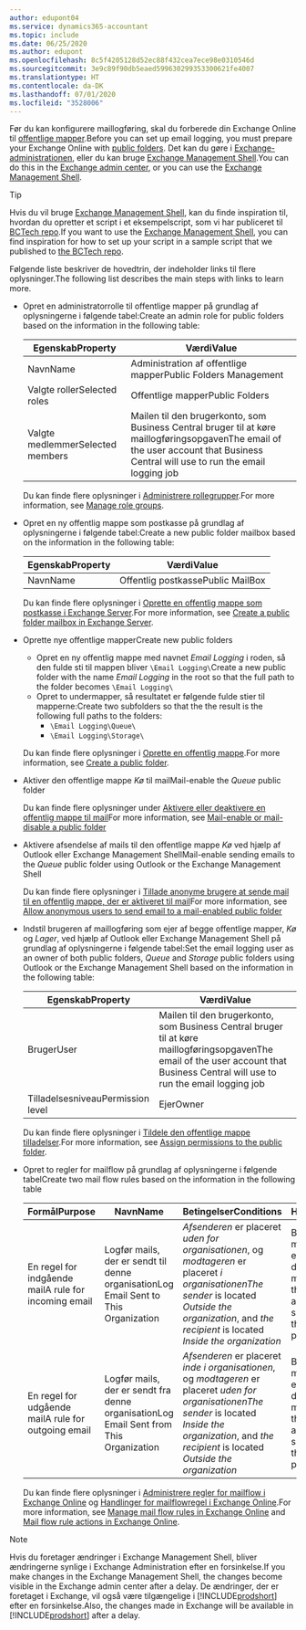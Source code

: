 ```yaml
---
author: edupont04
ms.service: dynamics365-accountant
ms.topic: include
ms.date: 06/25/2020
ms.author: edupont
ms.openlocfilehash: 8c5f4205128d52ec88f432cea7ece98e0310546d
ms.sourcegitcommit: 3e9c89f90db5eaed599630299353300621fe4007
ms.translationtype: HT
ms.contentlocale: da-DK
ms.lasthandoff: 07/01/2020
ms.locfileid: "3528006"
---
```

<span data-ttu-id="15514-101">Før du kan konfigurere maillogføring, skal du forberede din Exchange Online til [offentlige mapper](/exchange/collaboration/public-folders/public-folders?view=exchserver-2019).</span><span class="sxs-lookup"><span data-stu-id="15514-101">Before you can set up email logging, you must prepare your Exchange Online with [public folders](/exchange/collaboration/public-folders/public-folders?view=exchserver-2019).</span></span> <span data-ttu-id="15514-102">Det kan du gøre i [Exchange-administrationen](/Exchange/architecture/client-access/exchange-admin-center?view=exchserver-2019), eller du kan bruge [Exchange Management Shell](/powershell/exchange/exchange-management-shell?view=exchange-ps).</span><span class="sxs-lookup"><span data-stu-id="15514-102">You can do this in the [Exchange admin center](/Exchange/architecture/client-access/exchange-admin-center?view=exchserver-2019), or you can use the [Exchange Management Shell](/powershell/exchange/exchange-management-shell?view=exchange-ps).</span></span>  

> [!TIP]
> <span data-ttu-id="15514-103">Hvis du vil bruge [Exchange Management Shell](/powershell/exchange/exchange-management-shell?view=exchange-ps), kan du finde inspiration til, hvordan du opretter et script i et eksempelscript, som vi har publiceret til [BCTech repo](https://github.com/microsoft/BCTech/tree/master/samples/EmailLogging).</span><span class="sxs-lookup"><span data-stu-id="15514-103">If you want to use the [Exchange Management Shell](/powershell/exchange/exchange-management-shell?view=exchange-ps), you can find inspiration for how to set up your script in a sample script that we published to [the BCTech repo](https://github.com/microsoft/BCTech/tree/master/samples/EmailLogging).</span></span>

<span data-ttu-id="15514-104">Følgende liste beskriver de hovedtrin, der indeholder links til flere oplysninger.</span><span class="sxs-lookup"><span data-stu-id="15514-104">The following list describes the main steps with links to learn more.</span></span>  

- <span data-ttu-id="15514-105">Opret en administratorrolle til offentlige mapper på grundlag af oplysningerne i følgende tabel:</span><span class="sxs-lookup"><span data-stu-id="15514-105">Create an admin role for public folders based on the information in the following table:</span></span>

  |<span data-ttu-id="15514-106">Egenskab</span><span class="sxs-lookup"><span data-stu-id="15514-106">Property</span></span>        |<span data-ttu-id="15514-107">Værdi</span><span class="sxs-lookup"><span data-stu-id="15514-107">Value</span></span>                     |
  |----------------|--------------------------|
  |<span data-ttu-id="15514-108">Navn</span><span class="sxs-lookup"><span data-stu-id="15514-108">Name</span></span>            |<span data-ttu-id="15514-109">Administration af offentlige mapper</span><span class="sxs-lookup"><span data-stu-id="15514-109">Public Folders Management</span></span> |
  |<span data-ttu-id="15514-110">Valgte roller</span><span class="sxs-lookup"><span data-stu-id="15514-110">Selected roles</span></span>  |<span data-ttu-id="15514-111">Offentlige mapper</span><span class="sxs-lookup"><span data-stu-id="15514-111">Public Folders</span></span>            |
  |<span data-ttu-id="15514-112">Valgte medlemmer</span><span class="sxs-lookup"><span data-stu-id="15514-112">Selected members</span></span>|<span data-ttu-id="15514-113">Mailen til den brugerkonto, som Business Central bruger til at køre maillogføringsopgaven</span><span class="sxs-lookup"><span data-stu-id="15514-113">The email of the user account that Business Central will use to run the email logging job</span></span>|

  <span data-ttu-id="15514-114">Du kan finde flere oplysninger i [Administrere rollegrupper](/exchange/permissions/role-groups?view=exchserver-2019).</span><span class="sxs-lookup"><span data-stu-id="15514-114">For more information, see [Manage role groups](/exchange/permissions/role-groups?view=exchserver-2019).</span></span>

- <span data-ttu-id="15514-115">Opret en ny offentlig mappe som postkasse på grundlag af oplysningerne i følgende tabel:</span><span class="sxs-lookup"><span data-stu-id="15514-115">Create a new public folder mailbox based on the information in the following table:</span></span>

  |<span data-ttu-id="15514-116">Egenskab</span><span class="sxs-lookup"><span data-stu-id="15514-116">Property</span></span>        |<span data-ttu-id="15514-117">Værdi</span><span class="sxs-lookup"><span data-stu-id="15514-117">Value</span></span>                     |
  |----------------|--------------------------|
  |<span data-ttu-id="15514-118">Navn</span><span class="sxs-lookup"><span data-stu-id="15514-118">Name</span></span>            |<span data-ttu-id="15514-119">Offentlig postkasse</span><span class="sxs-lookup"><span data-stu-id="15514-119">Public MailBox</span></span>            |

  <span data-ttu-id="15514-120">Du kan finde flere oplysninger i [Oprette en offentlig mappe som postkasse i Exchange Server](/exchange/collaboration/public-folders/create-public-folder-mailboxes).</span><span class="sxs-lookup"><span data-stu-id="15514-120">For more information, see [Create a public folder mailbox in Exchange Server](/exchange/collaboration/public-folders/create-public-folder-mailboxes).</span></span>  

- <span data-ttu-id="15514-121">Oprette nye offentlige mapper</span><span class="sxs-lookup"><span data-stu-id="15514-121">Create new public folders</span></span>

  - <span data-ttu-id="15514-122">Opret en ny offentlig mappe med navnet *Email Logging* i roden, så den fulde sti til mappen bliver ```\Email Logging\```</span><span class="sxs-lookup"><span data-stu-id="15514-122">Create a new public folder with the name *Email Logging* in the root so that the full path to the folder becomes ```\Email Logging\```</span></span>
  - <span data-ttu-id="15514-123">Opret to undermapper, så resultatet er følgende fulde stier til mapperne:</span><span class="sxs-lookup"><span data-stu-id="15514-123">Create two subfolders so that the the result is the following full paths to the folders:</span></span>
    - ```\Email Logging\Queue\```
    - ```\Email Logging\Storage\```

  <span data-ttu-id="15514-124">Du kan finde flere oplysninger i [Oprette en offentlig mappe](/exchange/collaboration/public-folders/create-public-folders?view=exchserver-2019).</span><span class="sxs-lookup"><span data-stu-id="15514-124">For more information, see [Create a public folder](/exchange/collaboration/public-folders/create-public-folders?view=exchserver-2019).</span></span>

- <span data-ttu-id="15514-125">Aktiver den offentlige mappe *Kø* til mail</span><span class="sxs-lookup"><span data-stu-id="15514-125">Mail-enable the *Queue* public folder</span></span>

  <span data-ttu-id="15514-126">Du kan finde flere oplysninger under [Aktivere eller deaktivere en offentlig mappe til mail](/exchange/collaboration/public-folders/mail-enable-or-disable?view=exchserver-2019)</span><span class="sxs-lookup"><span data-stu-id="15514-126">For more information, see [Mail-enable or mail-disable a public folder](/exchange/collaboration/public-folders/mail-enable-or-disable?view=exchserver-2019)</span></span>

- <span data-ttu-id="15514-127">Aktivere afsendelse af mails til den offentlige mappe *Kø* ved hjælp af Outlook eller Exchange Management Shell</span><span class="sxs-lookup"><span data-stu-id="15514-127">Mail-enable sending emails to the *Queue* public folder using Outlook or the Exchange Management Shell</span></span>

  <span data-ttu-id="15514-128">Du kan finde flere oplysninger i [Tillade anonyme brugere at sende mail til en offentlig mappe, der er aktiveret til mail](/exchange/collaboration/public-folders/mail-enable-or-disable?view=exchserver-2019#allow-anonymous-users-to-send-email-to-a-mail-enabled-public-folder)</span><span class="sxs-lookup"><span data-stu-id="15514-128">For more information, see [Allow anonymous users to send email to a mail-enabled public folder](/exchange/collaboration/public-folders/mail-enable-or-disable?view=exchserver-2019#allow-anonymous-users-to-send-email-to-a-mail-enabled-public-folder)</span></span>

- <span data-ttu-id="15514-129">Indstil brugeren af maillogføring som ejer af begge offentlige mapper, *Kø* og *Lager*, ved hjælp af Outlook eller Exchange Management Shell på grundlag af oplysningerne i følgende tabel:</span><span class="sxs-lookup"><span data-stu-id="15514-129">Set the email logging user as an owner of both public folders, *Queue* and *Storage* public folders  using Outlook or the Exchange Management Shell based on the information in the following table:</span></span>

  |<span data-ttu-id="15514-130">Egenskab</span><span class="sxs-lookup"><span data-stu-id="15514-130">Property</span></span>        |<span data-ttu-id="15514-131">Værdi</span><span class="sxs-lookup"><span data-stu-id="15514-131">Value</span></span>                     |
  |----------------|--------------------------|
  |<span data-ttu-id="15514-132">Bruger</span><span class="sxs-lookup"><span data-stu-id="15514-132">User</span></span>            |<span data-ttu-id="15514-133">Mailen til den brugerkonto, som Business Central bruger til at køre maillogføringsopgaven</span><span class="sxs-lookup"><span data-stu-id="15514-133">The email of the user account that Business Central will use to run the email logging job</span></span>|
  |<span data-ttu-id="15514-134">Tilladelsesniveau</span><span class="sxs-lookup"><span data-stu-id="15514-134">Permission level</span></span>|<span data-ttu-id="15514-135">Ejer</span><span class="sxs-lookup"><span data-stu-id="15514-135">Owner</span></span>                     |

  <span data-ttu-id="15514-136">Du kan finde flere oplysninger i [Tildele den offentlige mappe tilladelser](/exchange/collaboration-exo/public-folders/set-up-public-folders#step-3-assign-permissions-to-the-public-folder).</span><span class="sxs-lookup"><span data-stu-id="15514-136">For more information, see [Assign permissions to the public folder](/exchange/collaboration-exo/public-folders/set-up-public-folders#step-3-assign-permissions-to-the-public-folder).</span></span>

- <span data-ttu-id="15514-137">Opret to regler for mailflow på grundlag af oplysningerne i følgende tabel</span><span class="sxs-lookup"><span data-stu-id="15514-137">Create two mail flow rules based on the information in the following table</span></span>

  |<span data-ttu-id="15514-138">Formål</span><span class="sxs-lookup"><span data-stu-id="15514-138">Purpose</span></span>  |<span data-ttu-id="15514-139">Navn</span><span class="sxs-lookup"><span data-stu-id="15514-139">Name</span></span> |<span data-ttu-id="15514-140">Betingelser</span><span class="sxs-lookup"><span data-stu-id="15514-140">Conditions</span></span>                        |<span data-ttu-id="15514-141">Handling</span><span class="sxs-lookup"><span data-stu-id="15514-141">Action</span></span>                                       |
  |---------|-----|----------------------------------|---------------------------------------------|
  |<span data-ttu-id="15514-142">En regel for indgående mail</span><span class="sxs-lookup"><span data-stu-id="15514-142">A rule for incoming email</span></span> |<span data-ttu-id="15514-143">Logfør mails, der er sendt til denne organisation</span><span class="sxs-lookup"><span data-stu-id="15514-143">Log Email Sent to This Organization</span></span>|<span data-ttu-id="15514-144">*Afsenderen* er placeret *uden for organisationen*, og *modtageren* er placeret *i organisationen*</span><span class="sxs-lookup"><span data-stu-id="15514-144">*The sender* is located *Outside the organization*, and *the recipient* is located *Inside the organization*</span></span>|<span data-ttu-id="15514-145">BCC den mailkonto, der er angivet for den offentlige mappe *Kø*</span><span class="sxs-lookup"><span data-stu-id="15514-145">BCC the email account that is specified for the *Queue* public folder</span></span>|
  |<span data-ttu-id="15514-146">En regel for udgående mail</span><span class="sxs-lookup"><span data-stu-id="15514-146">A rule for outgoing email</span></span> | <span data-ttu-id="15514-147">Logfør mails, der er sendt fra denne organisation</span><span class="sxs-lookup"><span data-stu-id="15514-147">Log Email Sent from This Organization</span></span> |<span data-ttu-id="15514-148">*Afsenderen* er placeret *inde i organisationen*, og *modtageren* er placeret *uden for organisationen*</span><span class="sxs-lookup"><span data-stu-id="15514-148">*The sender* is located *Inside the organization*, and *the recipient* is located *Outside the organization*</span></span>|<span data-ttu-id="15514-149">BCC den mailkonto, der er angivet for den offentlige mappe *Kø*</span><span class="sxs-lookup"><span data-stu-id="15514-149">BCC the email account that is specified for the *Queue* public folder</span></span>|
  
  <span data-ttu-id="15514-150">Du kan finde flere oplysninger i [Administrere regler for mailflow i Exchange Online](/exchange/security-and-compliance/mail-flow-rules/manage-mail-flow-rules) og [Handlinger for mailflowregel i Exchange Online](/exchange/security-and-compliance/mail-flow-rules/mail-flow-rule-action).</span><span class="sxs-lookup"><span data-stu-id="15514-150">For more information, see [Manage mail flow rules in Exchange Online](/exchange/security-and-compliance/mail-flow-rules/manage-mail-flow-rules) and [Mail flow rule actions in Exchange Online](/exchange/security-and-compliance/mail-flow-rules/mail-flow-rule-action).</span></span>

> [!NOTE]
> <span data-ttu-id="15514-151">Hvis du foretager ændringer i Exchange Management Shell, bliver ændringerne synlige i Exchange Administration efter en forsinkelse.</span><span class="sxs-lookup"><span data-stu-id="15514-151">If you make changes in the Exchange Management Shell, the changes become visible in the Exchange admin center after a delay.</span></span> <span data-ttu-id="15514-152">De ændringer, der er foretaget i Exchange, vil også være tilgængelige i [!INCLUDE[prodshort](prodshort.md)] efter en forsinkelse.</span><span class="sxs-lookup"><span data-stu-id="15514-152">Also, the changes made in Exchange will be available in [!INCLUDE[prodshort](prodshort.md)] after a delay.</span></span>
